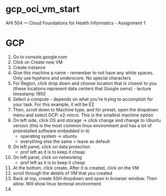 # gcp_oci_vm_start
AHI 504 — Cloud Foundations for Health Informatics - Assignment 1

# GCP
1. Go to console.google.com
2. Click on Create new VM
3. Create instance
4. Give this machine a name - remember to not have any white spaces. Only use hyphens and underscore. No special characters
5. For Region, click drop down and choose location that is closest to you (these locations represent data centers that Google owns) - lecture timestamp 1950
6. Select a compute - depends on what you're trying to accomplish for your task. For this example, it will be E2
7. Then, scroll down to Machine type, and for preset, open the dropdown menu and select GCP: e2-micro. This is the smallest machine option
8. On left side, click OS and storage -> click change and change to Ubuntu version (this is the most common linux environment and has a lot of preinstalled software embedded in it) 
    - operating system -> ubuntu
    - everything else the same = leave as default
9. On left panel, click on data protection
    - prof left as it is to keep it cheap
10. On left panel, click on networking
    - prof left as it is to keep it cheap
11. At the bottom, click create. After it is created, click on the VM
12. scroll through the details of VM that you created
13. Back at top, create SSH dropdown and open in browser window. Then allow. Will show linux terminal environment
14. 